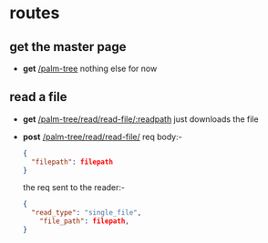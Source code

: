 # routes

## get the master page

- **get** [/palm-tree]()
  nothing else for now

## read a file

- **get** [/palm-tree/read/read-file/:readpath]()
  just downloads the file

- **post** [/palm-tree/read/read-file/]()
  req body:-
  ```json
  {
    "filepath": filepath
  }
  ```
  the req sent to the reader:-
  ```json
  {
    "read_type": "single_file",
      "file_path": filepath,
  }
  ```
